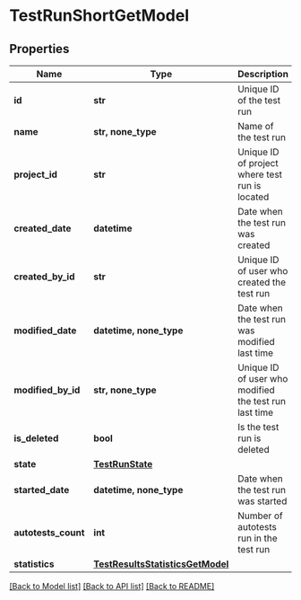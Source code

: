 # TestRunShortGetModel


## Properties
Name | Type | Description | Notes
------------ | ------------- | ------------- | -------------
**id** | **str** | Unique ID of the test run | [optional] 
**name** | **str, none_type** | Name of the test run | [optional] 
**project_id** | **str** | Unique ID of project where test run is located | [optional] 
**created_date** | **datetime** | Date when the test run was created | [optional] 
**created_by_id** | **str** | Unique ID of user who created the test run | [optional] 
**modified_date** | **datetime, none_type** | Date when the test run was modified last time | [optional] 
**modified_by_id** | **str, none_type** | Unique ID of user who modified the test run last time | [optional] 
**is_deleted** | **bool** | Is the test run is deleted | [optional] 
**state** | [**TestRunState**](TestRunState.md) |  | [optional] 
**started_date** | **datetime, none_type** | Date when the test run was started | [optional] 
**autotests_count** | **int** | Number of autotests run in the test run | [optional] 
**statistics** | [**TestResultsStatisticsGetModel**](TestResultsStatisticsGetModel.md) |  | [optional] 

[[Back to Model list]](../README.md#documentation-for-models) [[Back to API list]](../README.md#documentation-for-api-endpoints) [[Back to README]](../README.md)


